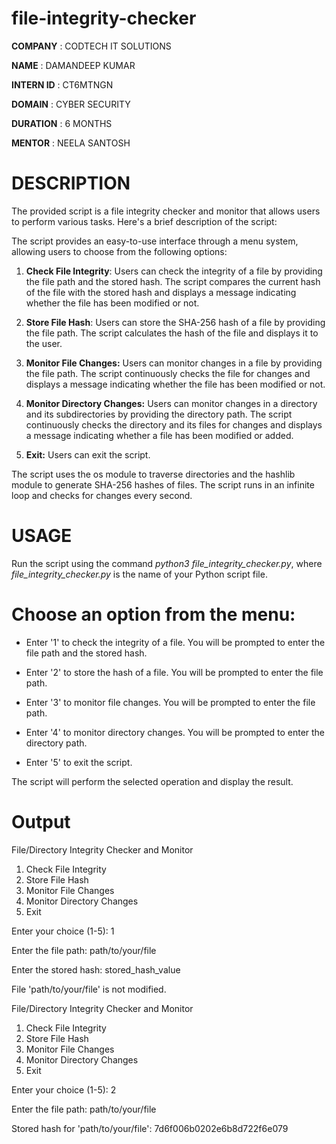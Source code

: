 # file-integrity-checker

**COMPANY** : CODTECH IT SOLUTIONS

**NAME**  : DAMANDEEP KUMAR

**INTERN ID**  : CT6MTNGN

**DOMAIN**  : CYBER SECURITY

**DURATION**  : 6 MONTHS

**MENTOR**  : NEELA SANTOSH

# DESCRIPTION

The provided script is a file integrity checker and monitor that allows users to perform various tasks. Here's a brief description of the script:

The script provides an easy-to-use interface through a menu system, allowing users to choose from the following options:

1. **Check File Integrity**: Users can check the integrity of a file by providing the file path and the stored hash. The script compares the current hash of the file with the stored hash and displays a message indicating whether the file has been modified or not.

2. **Store File Hash**: Users can store the SHA-256 hash of a file by providing the file path. The script calculates the hash of the file and displays it to the user.

3. **Monitor File Changes:** Users can monitor changes in a file by providing the file path. The script continuously checks the file for changes and displays a message indicating whether the file has been modified or not.

4. **Monitor Directory Changes:** Users can monitor changes in a directory and its subdirectories by providing the directory path. The script continuously checks the directory and its files for changes and displays a message indicating whether a file has been modified or added.

5. **Exit:** Users can exit the script.

The script uses the os module to traverse directories and the hashlib module to generate SHA-256 hashes of files. The script runs in an infinite loop and checks for changes every second.


# USAGE 

Run the script using the command  _python3_ _file_integrity_checker.py_,
 where  _file_integrity_checker.py_ is the name of your Python script file.


# Choose an option from the menu:

* Enter '1' to check the integrity of a file. You will be prompted to enter the file path and the stored hash.

* Enter '2' to store the hash of a file. You will be prompted to enter the file path.

* Enter '3' to monitor file changes. You will be prompted to enter the file path.

* Enter '4' to monitor directory changes. You will be prompted to enter the directory path.

* Enter '5' to exit the script.

The script will perform the selected operation and display the result.

# Output

File/Directory Integrity Checker and Monitor

1. Check File Integrity
2. Store File Hash
3. Monitor File Changes
4. Monitor Directory Changes
5. Exit
   
Enter your choice (1-5): 1

Enter the file path: path/to/your/file

Enter the stored hash: stored_hash_value

File 'path/to/your/file' is not modified.

File/Directory Integrity Checker and Monitor
1. Check File Integrity
2. Store File Hash
3. Monitor File Changes
4. Monitor Directory Changes
5. Exit
   
Enter your choice (1-5): 2

Enter the file path: path/to/your/file

Stored hash for 'path/to/your/file': 7d6f006b0202e6b8d722f6e079
